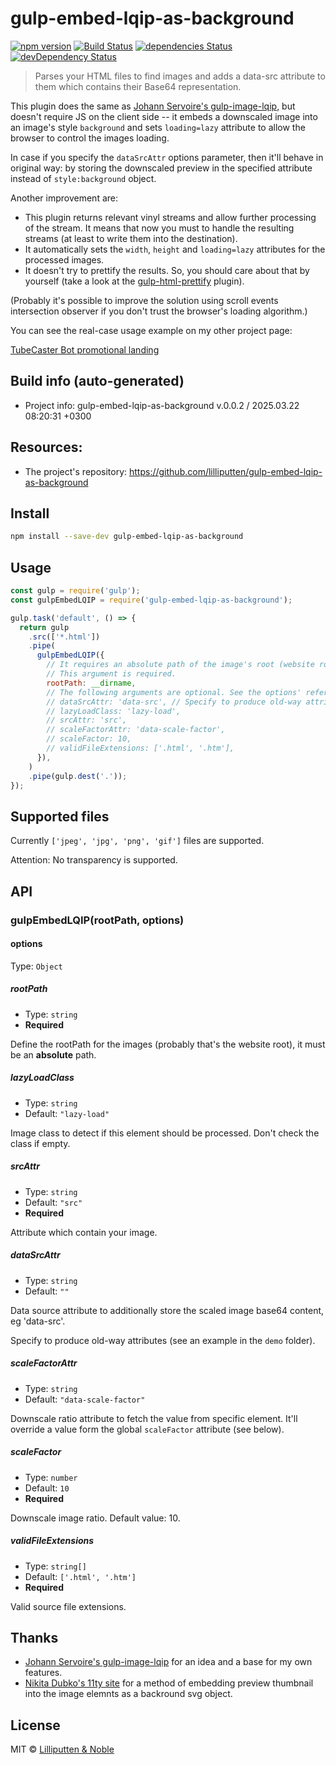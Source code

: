 <!--
 @since 2025.03.22, 06:17
 @changed 2025.03.22, 08:00
-->

# gulp-embed-lqip-as-background

[![npm version](https://img.shields.io/npm/v/gulp-embed-lqip-as-background.svg)](https://www.npmjs.com/package/gulp-embed-lqip-as-background)
[![Build Status](https://github.com/lilliputten/gulp-embed-lqip-as-background/workflows/Tests/badge.svg)](https://github.com/lilliputten/gulp-embed-lqip-as-background/actions?workflow=Tests)
[![dependencies Status](https://img.shields.io/david/lilliputten/gulp-embed-lqip-as-background.svg)](https://david-dm.org/lilliputten/gulp-embed-lqip-as-background)
[![devDependency Status](https://img.shields.io/david/dev/lilliputten/gulp-embed-lqip-as-background.svg)](https://david-dm.org/lilliputten/gulp-embed-lqip-as-background?type=dev)

> Parses your HTML files to find images and adds a data-src attribute to them which contains their Base64 representation.

This plugin does the same as [Johann Servoire's gulp-image-lqip](https://github.com/Johann-S/gulp-image-lqip), but doesn't require JS on the client side -- it embeds a downscaled image into an image's style `background` and sets `loading=lazy` attribute to allow the browser to control the images loading.

In case if you specify the `dataSrcAttr` options parameter, then it'll behave in original way: by storing the downscaled preview in the specified attribute instead of `style:background` object.

Another improvement are:

- This plugin returns relevant vinyl streams and allow further processing of the stream. It means that now you must to handle the resulting streams (at least to write them into the destination).
- It automatically sets the `width`, `height` and `loading=lazy` attributes for the processed images.
- It doesn't try to prettify the results. So, you should care about that by yourself (take a look at the [gulp-html-prettify](https://www.npmjs.com/package/gulp-html-prettify) plugin).

(Probably it's possible to improve the solution using scroll events intersection observer if you don't trust the browser's loading algorithm.)

You can see the real-case usage example on my other project page:

[TubeCaster Bot promotional landing](https://tubecaster.lilliputten.com/)

## Build info (auto-generated)

- Project info: gulp-embed-lqip-as-background v.0.0.2 / 2025.03.22 08:20:31 +0300

## Resources:

- The project's repository: https://github.com/lilliputten/gulp-embed-lqip-as-background

## Install

```bash
npm install --save-dev gulp-embed-lqip-as-background
```

## Usage

```javascript
const gulp = require('gulp');
const gulpEmbedLQIP = require('gulp-embed-lqip-as-background');

gulp.task('default', () => {
  return gulp
    .src(['*.html'])
    .pipe(
      gulpEmbedLQIP({
        // It requires an absolute path of the image's root (website root in your project).
        // This argument is required.
        rootPath: __dirname,
        // The following arguments are optional. See the options' reference below.
        // dataSrcAttr: 'data-src', // Specify to produce old-way attributes (see an example in the `demo` folder).
        // lazyLoadClass: 'lazy-load',
        // srcAttr: 'src',
        // scaleFactorAttr: 'data-scale-factor',
        // scaleFactor: 10,
        // validFileExtensions: ['.html', '.htm'],
      }),
    )
    .pipe(gulp.dest('.'));
});
```

## Supported files

Currently `['jpeg', 'jpg', 'png', 'gif']` files are supported.

Attention: No transparency is supported.

## API

### gulpEmbedLQIP(rootPath, options)

#### options

Type: `Object`

##### rootPath

- Type: `string`
- **Required**

Define the rootPath for the images (probably that's the website root), it must be an **absolute** path.

##### lazyLoadClass

- Type: `string`
- Default: `"lazy-load"`

Image class to detect if this element should be processed. Don't check the class if empty.

##### srcAttr

- Type: `string`
- Default: `"src"`
- **Required**

Attribute which contain your image.

##### dataSrcAttr

- Type: `string`
- Default: `""`

Data source attribute to additionally store the scaled image base64 content, eg 'data-src'.

Specify to produce old-way attributes (see an example in the `demo` folder).

##### scaleFactorAttr

- Type: `string`
- Default: `"data-scale-factor"`

Downscale ratio attribute to fetch the value from specific element. It'll override a value form the global `scaleFactor` attribute (see below).

##### scaleFactor

- Type: `number`
- Default: `10`
- **Required**

Downscale image ratio. Default value: 10.

##### validFileExtensions

- Type: `string[]`
- Default: `['.html', '.htm']`
- **Required**

Valid source file extensions.

## Thanks

- [Johann Servoire's gulp-image-lqip](https://github.com/Johann-S/gulp-image-lqip) for an idea and a base for my own features.
- [Nikita Dubko's 11ty site](https://github.com/MeFoDy/mefody.dev) for a method of embedding preview thumbnail into the image elemnts as a backround svg object.

## License

MIT © [Lilliputten & Noble](https://lilliputten.com/)
